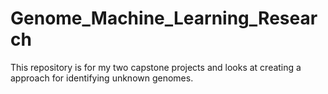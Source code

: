 # Genome_Machine_Learning_Research
This repository is for my two capstone projects and looks at creating a approach for identifying unknown genomes.

